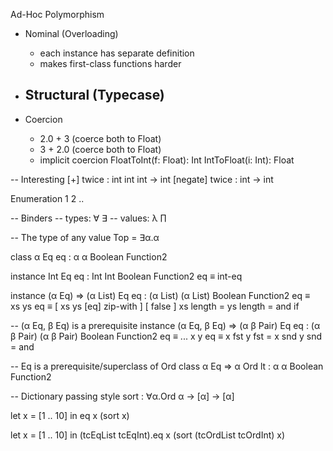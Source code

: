 
  Ad-Hoc Polymorphism

  - Nominal (Overloading)
    - each instance has separate definition
    - makes first-class functions harder

  - Structural (Typecase)
    - 

  - Coercion
    - 2.0 + 3 (coerce both to Float)
    - 3 + 2.0 (coerce both to Float)
    - implicit coercion
        FloatToInt(f: Float): Int
        IntToFloat(i: Int): Float

  -- Interesting
       [+] twice : int int int -> int
  [negate] twice : int -> int

  Enumeration
    1 2 ..

  -- Binders
  --   types:  ∀ ∃
  --   values: λ ∏ 

  -- The type of any value
  Top = ∃α.α

  class α Eq
    eq : α α Boolean Function2

  instance Int Eq
    eq : Int Int Boolean Function2
    eq ≡  int-eq

  instance (α Eq) => (α List) Eq
    eq : (α List) (α List) Boolean Function2
    eq ≡  
    xs ys eq ≡ [ xs ys [eq] zip-with ]
               [ false ]
               xs length =
               ys length =
               and if

  -- (α Eq, β Eq) is a prerequisite
  instance (α Eq, β Eq) => (α β Pair) Eq
    eq : (α β Pair) (α β Pair) Boolean Function2
    eq ≡  ...
    x y eq ≡ x fst y fst =
             x snd y snd =
             and

  -- Eq is a prerequisite/superclass of Ord
  class α Eq => α Ord
    lt : α α Boolean Function2


  -- Dictionary passing style
  sort : ∀α.Ord α -> [α] -> [α]

  let x = [1 .. 10]
   in eq x (sort x)

  let x = [1 .. 10]
   in (tcEqList tcEqInt).eq x (sort (tcOrdList tcOrdInt) x)
